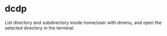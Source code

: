 # dcdp
List directory and subdirectory inside home/user with dmenu, and open the selected directory in the terminal.
